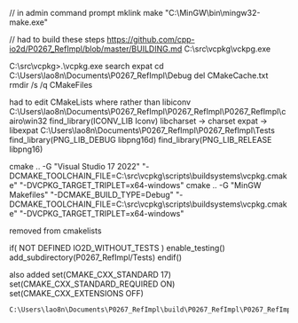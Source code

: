 // in admin command prompt
mklink make "C:\MinGW\bin\mingw32-make.exe"

// had to build these steps
https://github.com/cpp-io2d/P0267_RefImpl/blob/master/BUILDING.md
C:\src\vcpkg\vckpg.exe

C:\src\vcpkg>.\vcpkg.exe search expat
cd C:\Users\lao8n\Documents\P0267_RefImpl\Debug
del CMakeCache.txt
rmdir /s /q CMakeFiles

had to edit CMakeLists where rather than libiconv C:\Users\lao8n\Documents\P0267_RefImpl\P0267_RefImpl\P0267_RefImpl\cairo\win32
find_library(ICONV_LIB Iconv)
libcharset -> charset
expat -> libexpat
C:\Users\lao8n\Documents\P0267_RefImpl\P0267_RefImpl\Tests
	find_library(PNG_LIB_DEBUG libpng16d)
	find_library(PNG_LIB_RELEASE libpng16)

cmake .. -G "Visual Studio 17 2022" "-DCMAKE_TOOLCHAIN_FILE=C:\src\vcpkg\scripts\buildsystems\vcpkg.cmake" "-DVCPKG_TARGET_TRIPLET=x64-windows" 
cmake .. -G "MinGW Makefiles" "-DCMAKE_BUILD_TYPE=Debug" "-DCMAKE_TOOLCHAIN_FILE=C:\src\vcpkg\scripts\buildsystems\vcpkg.cmake" "-DVCPKG_TARGET_TRIPLET=x64-windows"

removed from cmakelists

if( NOT DEFINED IO2D_WITHOUT_TESTS )
	enable_testing()
	add_subdirectory(P0267_RefImpl/Tests)
endif()

also added
	set(CMAKE_CXX_STANDARD 17)
	set(CMAKE_CXX_STANDARD_REQUIRED ON)
	set(CMAKE_CXX_EXTENSIONS OFF)

    C:\Users\lao8n\Documents\P0267_RefImpl\build\P0267_RefImpl\P0267_RefImpl\CMakeFiles\Export\31736c4fd947c5cd63018067dcd32abd